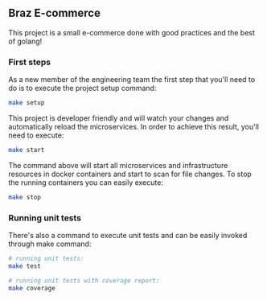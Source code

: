 ## Braz E-commerce
This project is a small e-commerce done with good practices and the best of golang!

### First steps
As a new member of the engineering team the first step that you'll need to do is to execute the project setup command:
```sh
make setup
```

This project is developer friendly and will watch your changes and automatically reload the microservices. In order to achieve this result, you'll need to execute:
```sh
make start
```
The command above will start all microservices and infrastructure resources in docker containers and start to scan for file changes. To stop the running containers you can easily execute:
```sh
make stop
```

### Running unit tests
There's also a command to execute unit tests and can be easily invoked through make command:
```sh
# running unit tests:
make test

# running unit tests with coverage report:
make coverage
```
